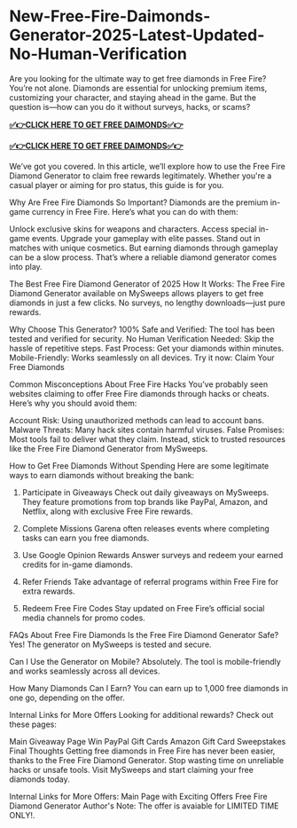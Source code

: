 # New-Free-Fire-Daimonds-Generator-2025-Latest-Updated-No-Human-Verification

Are you looking for the ultimate way to get free diamonds in Free Fire? You’re not alone. Diamonds are essential for unlocking premium items, customizing your character, and staying ahead in the game. But the question is—how can you do it without surveys, hacks, or scams?

**[✅👉CLICK HERE TO GET FREE DAIMONDS✅👉](https://tinyurl.com/yzm2yxze)**

**[✅👉CLICK HERE TO GET FREE DAIMONDS✅👉](https://tinyurl.com/yzm2yxze)**

We’ve got you covered. In this article, we’ll explore how to use the Free Fire Diamond Generator to claim free rewards legitimately. Whether you're a casual player or aiming for pro status, this guide is for you.

Why Are Free Fire Diamonds So Important?
Diamonds are the premium in-game currency in Free Fire. Here’s what you can do with them:

Unlock exclusive skins for weapons and characters.
Access special in-game events.
Upgrade your gameplay with elite passes.
Stand out in matches with unique cosmetics.
But earning diamonds through gameplay can be a slow process. That’s where a reliable diamond generator comes into play.

The Best Free Fire Diamond Generator of 2025
How It Works:
The Free Fire Diamond Generator available on MySweeps allows players to get free diamonds in just a few clicks. No surveys, no lengthy downloads—just pure rewards.

Why Choose This Generator?
100% Safe and Verified: The tool has been tested and verified for security.
No Human Verification Needed: Skip the hassle of repetitive steps.
Fast Process: Get your diamonds within minutes.
Mobile-Friendly: Works seamlessly on all devices.
Try it now: Claim Your Free Diamonds

Common Misconceptions About Free Fire Hacks
You’ve probably seen websites claiming to offer Free Fire diamonds through hacks or cheats. Here’s why you should avoid them:

Account Risk: Using unauthorized methods can lead to account bans.
Malware Threats: Many hack sites contain harmful viruses.
False Promises: Most tools fail to deliver what they claim.
Instead, stick to trusted resources like the Free Fire Diamond Generator from MySweeps.

How to Get Free Diamonds Without Spending
Here are some legitimate ways to earn diamonds without breaking the bank:

1. Participate in Giveaways
Check out daily giveaways on MySweeps. They feature promotions from top brands like PayPal, Amazon, and Netflix, along with exclusive Free Fire rewards.

2. Complete Missions
Garena often releases events where completing tasks can earn you free diamonds.

3. Use Google Opinion Rewards
Answer surveys and redeem your earned credits for in-game diamonds.

4. Refer Friends
Take advantage of referral programs within Free Fire for extra rewards.

5. Redeem Free Fire Codes
Stay updated on Free Fire’s official social media channels for promo codes.

FAQs About Free Fire Diamonds
Is the Free Fire Diamond Generator Safe?
Yes! The generator on MySweeps is tested and secure.

Can I Use the Generator on Mobile?
Absolutely. The tool is mobile-friendly and works seamlessly across all devices.

How Many Diamonds Can I Earn?
You can earn up to 1,000 free diamonds in one go, depending on the offer.

Internal Links for More Offers
Looking for additional rewards? Check out these pages:

Main Giveaway Page
Win PayPal Gift Cards
Amazon Gift Card Sweepstakes
Final Thoughts
Getting free diamonds in Free Fire has never been easier, thanks to the Free Fire Diamond Generator. Stop wasting time on unreliable hacks or unsafe tools. Visit MySweeps and start claiming your free diamonds today.

Internal Links for More Offers:
Main Page with Exciting Offers
Free Fire Diamond Generator
Author's Note: The offer is avaiable for LIMITED TIME ONLY!.
